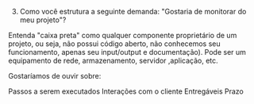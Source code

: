 3) Como você estrutura a seguinte demanda: "Gostaria de monitorar <caixa preta> do meu projeto"?

Entenda "caixa preta" como qualquer componente proprietário de um projeto, ou seja, não possui código aberto, não conhecemos seu funcionamento, apenas seu input/output e documentação). Pode ser um equipamento de rede, armazenamento, servidor ,aplicação, etc.

Gostaríamos de ouvir sobre:

Passos a serem executados
Interações com o cliente
Entregáveis
Prazo